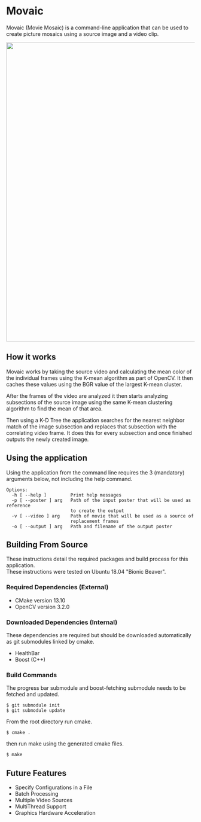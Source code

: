 # Movaic

Movaic (Movie Mosaic) is a command-line application that can be used to create picture mosaics using a source image and a video clip.
 
<p align="center">
  <img width="535" height="800" src="https://github.com/GoldenBug/ReadMe_Asset_Host/blob/master/Movaic_Assets/Output_Example.gif">
</p>

## How it works

Movaic works by taking the source video and calculating the mean color of the individual frames using the K-mean algorithm as part of OpenCV. It then caches these values using the BGR value of the largest K-mean cluster. 

After the frames of the video are analyzed it then starts analyzing subsections of the source image using the same K-mean clustering
algorithm to find the mean of that area. 

Then using a K-D Tree the application searches for the nearest neighbor match of the image subsection and replaces that subsection with the correlating video frame. It does this for every subsection and once finished outputs the newly created image. 

## Using the application

Using the application from the command line requires the 3 (mandatory) arguments below, not including the help command.

```
Options:
  -h [ --help ]         Print help messages
  -p [ --poster ] arg   Path of the input poster that will be used as reference
                        to create the output
  -v [ --video ] arg    Path of movie that will be used as a source of 
                        replacement frames
  -o [ --output ] arg   Path and filename of the output poster
```

## Building From Source

These instructions detail the required packages and build process for this application.  
These instructions were tested on Ubuntu 18.04 "Bionic Beaver".

### Required Dependencies (External)
* CMake version 13.10
* OpenCV version 3.2.0

### Downloaded Dependencies (Internal)
These dependencies are required but should be downloaded automatically as git submodules linked by cmake.

* HealthBar
* Boost (C++)

### Build Commands

The progress bar submodule and boost-fetching submodule needs to be fetched and updated.

```shell
$ git submodule init
$ git submodule update
```

From the root directory run cmake.
```shell
$ cmake .
```

then run make using the generated cmake files.
```shell
$ make
```

## Future Features
* Specify Configurations in a File
* Batch Processing
* Multiple Video Sources
* MultiThread Support
* Graphics Hardware Acceleration
